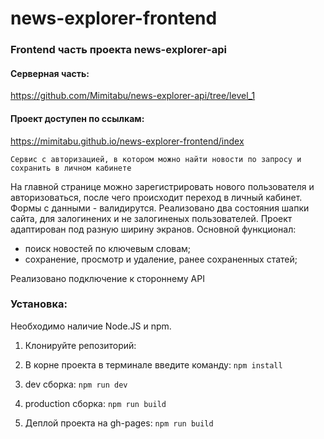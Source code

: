 # news-explorer-frontend

### Frontend часть проекта news-explorer-api

#### Серверная часть:

https://github.com/Mimitabu/news-explorer-api/tree/level_1

#### Проект доступен по ссылкам:

https://mimitabu.github.io/news-explorer-frontend/index


`Сервис с авторизацией, в котором можно найти новости по запросу и сохранить в личном кабинете`

На главной странице можно зарегистрировать нового пользователя и авторизоваться, после чего происходит переход в личный кабинет. Формы с данными - валидирутся.
Реализовано два состояния шапки сайта, для залогинених и не залогиненых пользователей.
Проект адаптирован под разную ширину экранов.
Основной функционал:
 - поиск новостей по ключевым словам;
 - сохранение, просмотр и удаление, ранее сохраненных статей;

Реализовано подключение к стороннему API

### Установка:

Необходимо наличие Node.JS и npm.

1. Клонируйте репозиторий:

2. В корне проекта в терминале введите команду:
  `npm install`

3. dev сборка:
  `npm run dev`

4. production сборка:
  `npm run build`

5. Деплой проекта на gh-pages:
  `npm run build`

